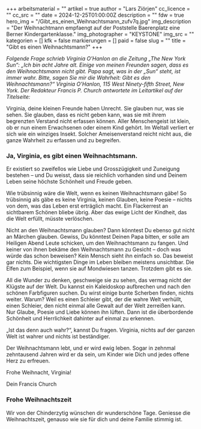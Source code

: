 +++
arbeitsmaterial = ""
artikel = true
author = "Lars Ziörjen"
cc_licence = ""
cc_src = ""
date = 2024-12-25T01:00:00Z
description = ""
fdw = true
hero_img = "/Gibt_es_einen_Weihnachtsmann_zufv7q.jpg"
img_description = "Der Weihnachtmann empfaengt auf der Poststelle Baerenplatz eine Berner Kindergartenklasse."
img_photographer = "KEYSTONE"
img_src = ""
kategorien = []
kfk = false
markierungen = []
paid = false
slug = ""
title = "Gibt es einen Weihnachtsmann?"
+++

_Folgende Frage schrieb Virginia O’Hanlon an die Zeitung „The New York Sun“: „Ich bin acht Jahre alt. Einige von meinen Freunden sagen, dass es den Weihnachtsmann nicht gibt. Papa sagt, was in der „Sun“ steht, ist immer wahr. Bitte, sagen Sie mir die Wahrheit: Gibt es den Weihnachtsmann?“ Virginia O’Hanlon, 115 West Ninety-fifth Street, New York. Der Redakteur Francis P. Church antwortete im Leitartikel auf der Titelseite:_

Virginia, deine kleinen Freunde haben Unrecht. Sie glauben nur, was sie sehen. Sie glauben, dass es nicht geben kann, was sie mit ihrem begrenzten Verstand nicht erfassen können. Aller Menschengeist ist klein, ob er nun einem Erwachsenen oder einem Kind gehört. Im Weltall verliert er sich wie ein winziges Insekt. Solcher Ameisenverstand reicht nicht aus, die ganze Wahrheit zu erfassen und zu begreifen.

### Ja, Virginia, es gibt einen Weihnachtsmann.

Er existiert so zweifellos wie Liebe und Grosszügigkeit und Zuneigung bestehen – und Du weisst, dass sie reichlich vorhanden sind und Deinem Leben seine höchste Schönheit und Freude geben.

Wie trübsinnig wäre die Welt, wenn es keinen Weihnachtsmann gäbe! So trübsinnig als gäbe es keine Virginia, keinen Glauben, keine Poesie – nichts von dem, was das Leben erst erträglich macht. Ein Flackerrest an sichtbarem Schönen bliebe übrig. Aber das ewige Licht der Kindheit, das die Welt erfüllt, müsste verlöschen.

Nicht an den Weihnachtsmann glauben? Dann könntest Du ebenso gut nicht an Märchen glauben. Gewiss, Du könntest Deinen Papa bitten, er solle am Heiligen Abend Leute schicken, um den Weihnachtsmann zu fangen. Und keiner von ihnen bekäme den Weihnachtsmann zu Gesicht – doch was würde das schon beweisen? Kein Mensch sieht ihn einfach so. Das beweist gar nichts. Die wichtigsten Dinge im Leben bleiben meistens unsichtbar. Die Elfen zum Beispiel, wenn sie auf Mondwiesen tanzen. Trotzdem gibt es sie.

All die Wunder zu denken, geschweige sie zu sehen, das vermag nicht der Klügste auf der Welt. Du kannst ein Kaleidoskop aufbrechen und nach den schönen Farbfiguren suchen. Du wirst einige bunte Scherben finden, nichts weiter. Warum? Weil es einen Schleier gibt, der die wahre Welt verhüllt, einen Schleier, den nicht einmal alle Gewalt auf der Welt zerreißen kann. Nur Glaube, Poesie und Liebe können ihn lüften. Dann ist die überbordende Schönheit und Herrlichkeit dahinter auf einmal zu erkennen.

„Ist das denn auch wahr?“, kannst Du fragen. Virginia, nichts auf der ganzen Welt ist wahrer und nichts ist beständiger.

Der Weihnachtsmann lebt, und er wird ewig leben. Sogar in zehnmal zehntausend Jahren wird er da sein, um Kinder wie Dich und jedes offene Herz zu erfreuen.

Frohe Weihnacht, Virginia!

Dein Francis Church

### Frohe Weihnachtszeit

Wir von der Chinderzytig wünschen dir wunderschöne Tage. Geniesse die Weihnachtszeit, genauso wie sie für dich und deine Familie stimmig ist. 
